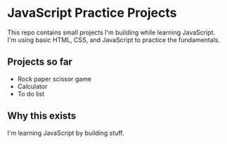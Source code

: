 # JavaScript Practice Projects

This repo contains small projects I'm building while learning JavaScript.  
I'm using basic HTML, CSS, and JavaScript to practice the fundamentals.

## Projects so far
- Rock paper scissor game
- Calculator
- To do list

## Why this exists
I'm learning JavaScript by building stuff. 